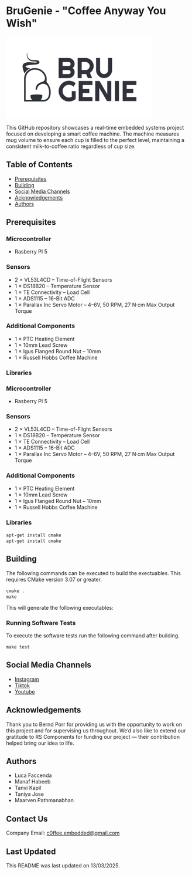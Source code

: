 # BruGenie - "Coffee Anyway You Wish"

<img width="400" alt="image" src="Images/Bru Genie Logos + Margins-03.svg">

This GitHub repository showcases a real-time embedded systems project focused on developing a smart coffee machine. The machine measures mug volume to ensure each cup is filled to the perfect level, maintaining a consistent milk-to-coffee ratio regardless of cup size.

## Table of Contents

- [Prerequisites](#prerequisites)
- [Building](#building)
- [Social Media Channels](#social-media-channels)
- [Acknowledgements](#acknowledgements)
- [Authors](#authors)

## Prerequisites
### Microcontroller

- Rasberry PI 5

### Sensors

- 2 × VL53L4CD – Time-of-Flight Sensors
- 1 × DS18B20 – Temperature Sensor
- 1 × TE Connectivity – Load Cell
- 1 × ADS1115 – 16-Bit ADC
- 1 × Parallax Inc Servo Motor – 4–6V, 50 RPM, 27 N·cm Max Output Torque

### Additional Components

- 1 × PTC Heating Element
- 1 × 10mm Lead Screw
- 1 × Igus Flanged Round Nut – 10mm
- 1 × Russell Hobbs Coffee Machine

### Libraries
### Microcontroller

- Rasberry PI 5

### Sensors

- 2 × VL53L4CD – Time-of-Flight Sensors
- 1 × DS18B20 – Temperature Sensor
- 1 × TE Connectivity – Load Cell
- 1 × ADS1115 – 16-Bit ADC
- 1 × Parallax Inc Servo Motor – 4–6V, 50 RPM, 27 N·cm Max Output Torque

### Additional Components

- 1 × PTC Heating Element
- 1 × 10mm Lead Screw
- 1 × Igus Flanged Round Nut – 10mm
- 1 × Russell Hobbs Coffee Machine

### Libraries

```
apt-get install cmake
apt-get install cmake
```

## Building 
The following commands can be executed to build the exectuables. This requires CMake version 3.07 or greater.

```
cmake .
make
```
This will generate the following executables:

### Running Software Tests

To execute the software tests run the following command after building.

```
make test
```
## Social Media Channels

- [Instagram](https://www.instagram.com/brugenie/?locale=en_GB&hl=en)
- [Tiktok](https://www.tiktok.com/@brugenie)
- [Youtube](https://www.youtube.com/channel/UCvZ_YEZ7hOzSlOggeiQ_5xw) 

## Acknowledgements

Thank you to Bernd Porr for providing us with the opportunity to work on this project and for supervising us throughout. We’d also like to extend our gratitude to RS Components for funding our project — their contribution helped bring our idea to life.

## Authors

- Luca Faccenda
- Manaf Habeeb 
- Tanvi Kapil
- Taniya Jose
- Maarven Pathmanabhan 

## Contact Us

Company Email: c0ffee.embedded@gmail.com

## Last Updated
This README was last updated on 13/03/2025.
